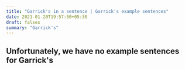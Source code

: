 ```yaml
---
title: "Garrick's in a sentence | Garrick's example sentences"
date: 2021-01-20T19:57:50+05:30
draft: falses
summary: "Garrick's"
---
```

## Unfortunately, we have no example sentences for Garrick's                 
